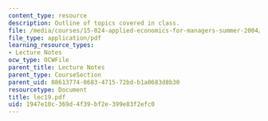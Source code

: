 ```yaml
---
content_type: resource
description: Outline of topics covered in class.
file: /media/courses/15-024-applied-economics-for-managers-summer-2004/1947e10c369d4f39bf2e399e83f2efc0_lec19.pdf
file_type: application/pdf
learning_resource_types:
- Lecture Notes
ocw_type: OCWFile
parent_title: Lecture Notes
parent_type: CourseSection
parent_uid: 08613774-0683-4715-72bd-b1a0683d8b30
resourcetype: Document
title: lec19.pdf
uid: 1947e10c-369d-4f39-bf2e-399e83f2efc0
---
```

